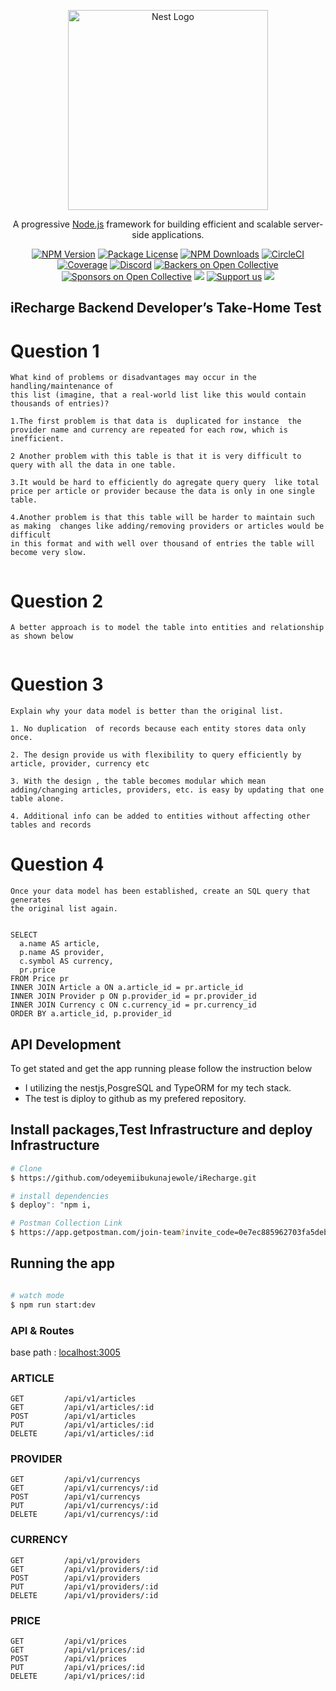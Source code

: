 <p align="center">
  <a href="http://nestjs.com/" target="blank"><img src="https://nestjs.com/img/logo_text.svg" width="320" alt="Nest Logo" /></a>
</p>

[circleci-image]: https://img.shields.io/circleci/build/github/nestjs/nest/master?token=abc123def456
[circleci-url]: https://circleci.com/gh/nestjs/nest

  <p align="center">A progressive <a href="http://nodejs.org" target="_blank">Node.js</a> framework for building efficient and scalable server-side applications.</p>
    <p align="center">
<a href="https://www.npmjs.com/~nestjscore" target="_blank"><img src="https://img.shields.io/npm/v/@nestjs/core.svg" alt="NPM Version" /></a>
<a href="https://www.npmjs.com/~nestjscore" target="_blank"><img src="https://img.shields.io/npm/l/@nestjs/core.svg" alt="Package License" /></a>
<a href="https://www.npmjs.com/~nestjscore" target="_blank"><img src="https://img.shields.io/npm/dm/@nestjs/common.svg" alt="NPM Downloads" /></a>
<a href="https://circleci.com/gh/nestjs/nest" target="_blank"><img src="https://img.shields.io/circleci/build/github/nestjs/nest/master" alt="CircleCI" /></a>
<a href="https://coveralls.io/github/nestjs/nest?branch=master" target="_blank"><img src="https://coveralls.io/repos/github/nestjs/nest/badge.svg?branch=master#9" alt="Coverage" /></a>
<a href="https://discord.gg/G7Qnnhy" target="_blank"><img src="https://img.shields.io/badge/discord-online-brightgreen.svg" alt="Discord"/></a>
<a href="https://opencollective.com/nest#backer" target="_blank"><img src="https://opencollective.com/nest/backers/badge.svg" alt="Backers on Open Collective" /></a>
<a href="https://opencollective.com/nest#sponsor" target="_blank"><img src="https://opencollective.com/nest/sponsors/badge.svg" alt="Sponsors on Open Collective" /></a>
  <a href="https://paypal.me/kamilmysliwiec" target="_blank"><img src="https://img.shields.io/badge/Donate-PayPal-ff3f59.svg"/></a>
    <a href="https://opencollective.com/nest#sponsor"  target="_blank"><img src="https://img.shields.io/badge/Support%20us-Open%20Collective-41B883.svg" alt="Support us"></a>
  <a href="https://twitter.com/nestframework" target="_blank"><img src="https://img.shields.io/twitter/follow/nestframework.svg?style=social&label=Follow"></a>
</p>
  <!--[![Backers on Open Collective](https://opencollective.com/nest/backers/badge.svg)](https://opencollective.com/nest#backer)
  [![Sponsors on Open Collective](https://opencollective.com/nest/sponsors/badge.svg)](https://opencollective.com/nest#sponsor)-->

## iRecharge Backend Developer’s Take-Home Test

# Question 1

```
What kind of problems or disadvantages may occur in the handling/maintenance of
this list (imagine, that a real-world list like this would contain thousands of entries)?

1.The first problem is that data is  duplicated for instance  the provider name and currency are repeated for each row, which is inefficient.

2 Another problem with this table is that it is very difficult to query with all the data in one table.

3.It would be hard to efficiently do agregate query query  like total price per article or provider because the data is only in one single table.

4.Another problem is that this table will be harder to maintain such as making  changes like adding/removing providers or articles would be difficult
in this format and with well over thousand of entries the table will become very slow.


```

# Question 2

```
A better approach is to model the table into entities and relationship as shown below

```

<img src="https://asset.cloudinary.com/drpdniy0j/9f4012f41b1d640b125887962dc941df" alt="" />

# Question 3

```
Explain why your data model is better than the original list.

1. No duplication  of records because each entity stores data only once.

2. The design provide us with flexibility to query efficiently by article, provider, currency etc

3. With the design , the table becomes modular which mean adding/changing articles, providers, etc. is easy by updating that one table alone.

4. Additional info can be added to entities without affecting other tables and records

```

# Question 4

```
Once your data model has been established, create an SQL query that generates
the original list again.


SELECT
  a.name AS article,
  p.name AS provider,
  c.symbol AS currency,
  pr.price
FROM Price pr
INNER JOIN Article a ON a.article_id = pr.article_id
INNER JOIN Provider p ON p.provider_id = pr.provider_id
INNER JOIN Currency c ON c.currency_id = pr.currency_id
ORDER BY a.article_id, p.provider_id

```

## API Development

To get stated and get the app running please follow the instruction below

- I utilizing the nestjs,PosgreSQL and TypeORM for my tech stack.
- The test is diploy to github as my prefered repository.

## Install packages,Test Infrastructure and deploy Infrastructure

```bash
# Clone
$ https://github.com/odeyemiibukunajewole/iRecharge.git

# install dependencies
$ deploy": "npm i,

# Postman Collection Link
$ https://app.getpostman.com/join-team?invite_code=0e7ec885962703fa5deb431c644d10e3

```

## Running the app

```bash

# watch mode
$ npm run start:dev

```

### API & Routes

base path : [localhost:3005](http://localhost:3456/api/v1)

### ARTICLE

```
GET         /api/v1/articles
GET         /api/v1/articles/:id
POST        /api/v1/articles
PUT         /api/v1/articles/:id
DELETE      /api/v1/articles/:id

```

### PROVIDER

```
GET         /api/v1/currencys
GET         /api/v1/currencys/:id
POST        /api/v1/currencys
PUT         /api/v1/currencys/:id
DELETE      /api/v1/currencys/:id

```

### CURRENCY

```
GET         /api/v1/providers
GET         /api/v1/providers/:id
POST        /api/v1/providers
PUT         /api/v1/providers/:id
DELETE      /api/v1/providers/:id

```

### PRICE

```
GET         /api/v1/prices
GET         /api/v1/prices/:id
POST        /api/v1/prices
PUT         /api/v1/prices/:id
DELETE      /api/v1/prices/:id

```
